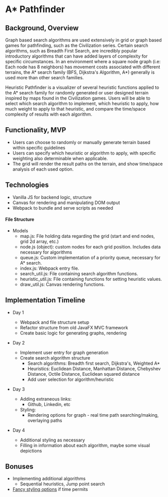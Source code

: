 # A* Pathfinder

## Background, Overview

Graph based search algorithms are used extensively in grid or graph based games for pathfinding, such as the Civilization series. Certain search algorithms, such as Breadth First Search, are incredibly popular introductory algorithms that can have added layers of complexity for specific circumstances.  In an environment where a square node graph (i.e: Each node has 8 neighbors) has movement costs associated with different terrains, the A* search family (BFS, Dijkstra's Algorithm, A*) generally is used more than other search families.

Heuristic Pathfinder is a visualizer of several heuristic functions applied to the A* search family for randomly generated or user designed terrain inspired by maps found in the Civilization games. Users will be able to select which search algorithm to implement, which heuristic to apply, how much weight to apply to that heuristic, and compare the time/space complexity of results with each algorithm.


## Functionality, MVP

+ Users can choose to randomly or manually generate terrain based within specific guidelines
+ Users can specify which heuristic or algorithm to apply, with specific weighting also determinable when applicable.
+ The grid will render the result paths on the terrain, and show time/space analysis of each used option.

## Technologies

+ Vanilla JS for backend logic, structure
+ Canvas for rendering and manipulating DOM output
+ Webpack to bundle and serve scripts as needed

#### File Structure

+ Models
  + map.js: File holding data regarding the grid (start and end nodes, grid 2d array, etc.)
  + node.js (object): custom nodes for each grid position. Includes data necessary for algorithms
  + queue.js: Custom implementation of a priority queue, necessary for A* search.
  + index.js: Webpack entry file.
  + search_util.js: File containing search algorithm functions.
  + heuristic_util.js: File containing functions for setting heuristic values.
  + draw_util.js: Canvas rendering functions.

## Implementation Timeline

+ Day 1
  + Webpack and file structure setup
  + Refactor structure from old JavaFX MVC framework
  + Create basic logic for generating graphs, rendering
+ Day 2
  + Implement user entry for graph generation
  + Create search algorithm structure
    + Search algorithms: Breadth first search, Dijkstra's, Weighted A*
    + Heuristics: Euclidean Distance, Manhattan Distance, Chebyshev Distance, Octile Distance, Euclidean squared distance
    + Add user selection for algorithm/heuristic
    
+ Day 3
  + Adding extraneous links:
    + Github, Linkedin, etc
  + Styling:
    + Rendering options for graph - real time path searching/making, overlaying paths

+ Day 4
  + Additional styling as necessary
  + Filling in information about each algorithm, maybe some visual depictions

## Bonuses

  + Implementing additional algorithms
    + Sequential heuristics, Jump point search
  + [Fancy styling options](https://bost.ocks.org/mike/algorithms/) if time permits